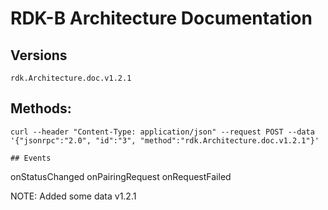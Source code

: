 # RDK-B Architecture Documentation

## Versions
`rdk.Architecture.doc.v1.2.1`

## Methods:
```
curl --header "Content-Type: application/json" --request POST --data '{"jsonrpc":"2.0", "id":"3", "method":"rdk.Architecture.doc.v1.2.1"}' 

## Events
```
onStatusChanged
onPairingRequest
onRequestFailed

NOTE: Added some data v1.2.1